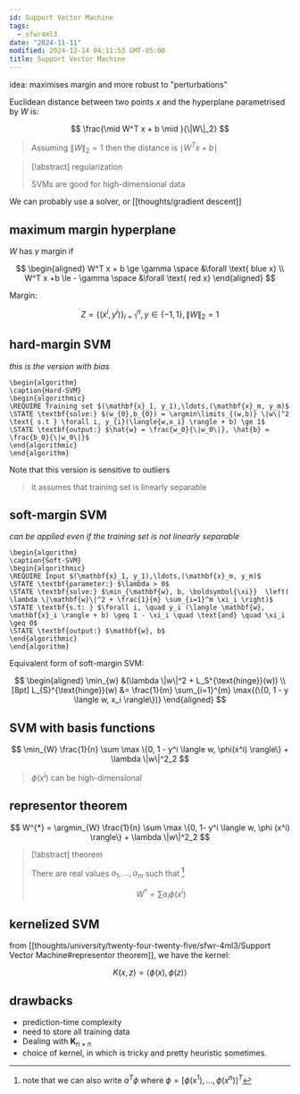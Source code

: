 ```yaml
---
id: Support Vector Machine
tags:
  - sfwr4ml3
date: "2024-11-11"
modified: 2024-12-14 04:11:53 GMT-05:00
title: Support Vector Machine
---
```


idea: maximises margin and more robust to "perturbations"

Euclidean distance between two points $x$ and the hyperplane parametrised by $W$ is:

$$
\frac{\mid W^T x + b \mid }{\|W\|_2}
$$

> Assuming $\| W \|_2=1$ then the distance is $\mid W^T x + b \mid$

> [!abstract] regularization
>
> SVMs are good for high-dimensional data

We can probably use a solver, or [[thoughts/gradient descent]]

## maximum margin hyperplane

$W$ has $\gamma$ margin if

$$
\begin{aligned}
W^T x + b \ge \gamma \space &\forall \text{ blue x} \\
W^T x +b \le - \gamma \space &\forall \text{ red x}
\end{aligned}
$$

Margin:

$$
Z = \{(x^{i}, y^{i})\}_{i=1}^{n}, y \in \{-1, 1\}, \|W\|_2 = 1
$$

## hard-margin SVM

_this is the version with bias_

```pseudo
\begin{algorithm}
\caption{Hard-SVM}
\begin{algorithmic}
\REQUIRE Training set $(\mathbf{x}_1, y_1),\ldots,(\mathbf{x}_m, y_m)$
\STATE \textbf{solve:} $(w_{0},b_{0}) = \argmin\limits_{(w,b)} \|w\|^2 \text{ s.t } \forall i, y_{i}(\langle{w,x_i} \rangle + b) \ge 1$
\STATE \textbf{output:} $\hat{w} = \frac{w_0}{\|w_0\|}, \hat{b} = \frac{b_0}{\|w_0\|}$
\end{algorithmic}
\end{algorithm}
```

Note that this version is sensitive to outliers

> it assumes that training set is linearly separable

## soft-margin SVM

_can be applied even if the training set is not linearly separable_

```pseudo
\begin{algorithm}
\caption{Soft-SVM}
\begin{algorithmic}
\REQUIRE Input $(\mathbf{x}_1, y_1),\ldots,(\mathbf{x}_m, y_m)$
\STATE \textbf{parameter:} $\lambda > 0$
\STATE \textbf{solve:} $\min_{\mathbf{w}, b, \boldsymbol{\xi}}  \left( \lambda \|\mathbf{w}\|^2 + \frac{1}{m} \sum_{i=1}^m \xi_i \right)$
\STATE \textbf{s.t: } $\forall i, \quad y_i (\langle \mathbf{w}, \mathbf{x}_i \rangle + b) \geq 1 - \xi_i \quad \text{and} \quad \xi_i \geq 0$
\STATE \textbf{output:} $\mathbf{w}, b$
\end{algorithmic}
\end{algorithm}
```

Equivalent form of soft-margin SVM:

$$
\begin{aligned}
\min_{w} &(\lambda \|w\|^2 + L_S^{\text{hinge}}(w)) \\[8pt]
L_{S}^{\text{hinge}}(w) &= \frac{1}{m} \sum_{i=1}^{m} \max{(\{0, 1 - y \langle w, x_i \rangle\})}
\end{aligned}
$$

## SVM with basis functions

$$
\min_{W} \frac{1}{n} \sum \max \{0, 1 - y^i \langle w, \phi(x^i) \rangle\} + \lambda \|w\|^2_2
$$

> $\phi(x^i)$ can be high-dimensional

## representor theorem

$$
W^{*} = \argmin_{W} \frac{1}{n} \sum \max \{0, 1- y^i \langle w, \phi (x^i) \rangle\} + \lambda \|w\|^2_2
$$

> [!abstract] theorem
>
> There are real values $a_{1},\ldots,a_{m}$ such that [^note1]
>
> $$
> W^{*} = \sum a_i \phi(x^i)
> $$

[^note1]: note that we can also write $a^T \phi$ where $\phi = [\phi(x^1),\ldots,\phi(x^n)]^T$

## kernelized SVM

from [[thoughts/university/twenty-four-twenty-five/sfwr-4ml3/Support Vector Machine#representor theorem]], we have the kernel:

$$
K(x,z) = \langle \phi(x), \phi(z) \rangle
$$

## drawbacks

- prediction-time complexity
- need to store all training data
- Dealing with $\mathbf{K}_{n \times n}$
- choice of kernel, in which is tricky and pretty heuristic sometimes.
